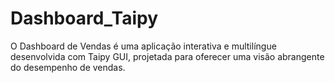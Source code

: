 # Dashboard_Taipy
O Dashboard de Vendas é uma aplicação interativa e multilíngue desenvolvida com Taipy GUI, projetada para oferecer uma visão abrangente do desempenho de vendas.
